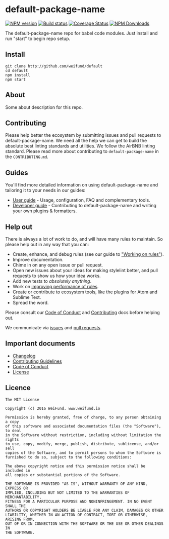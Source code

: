 # default-package-name

[![NPM version](http://img.shields.io/npm/v/default-package-name.svg)](https://www.npmjs.org/package/default-package-name) [![Build status](https://ci.appveyor.com/api/projects/status/wwajr0886e00g8je/branch/master?svg=true)](https://ci.appveyor.com/project/weifund/default-package-name/branch/master) [![Coverage Status](https://coveralls.io/repos/github/weifund/default-package-name/badge.svg?branch=master)](https://coveralls.io/github/weifund/default-package-name?branch=master) [![NPM Downloads](https://img.shields.io/npm/dm/default-package-name.svg)](https://www.npmjs.org/package/default-package-name)

The default-package-name repo for babel code modules. Just install and run "start" to begin repo setup.

## Install

```
git clone http://github.com/weifund/default
cd default
npm install
npm start
```

## About

Some about description for this repo.

## Contributing

Please help better the ecosystem by submitting issues and pull requests to default-package-name. We need all the help we can get to build the absolute best linting standards and utilities. We follow the AirBNB linting standard. Please read more about contributing to `default-package-name` in the `CONTRIBUTING.md`.

## Guides

You'll find more detailed information on using default-package-name and tailoring it to your needs in our guides:

- [User guide](docs/user-guide.md) - Usage, configuration, FAQ and complementary tools.
- [Developer guide](docs/developer-guide.md) - Contributing to default-package-name and writing your own plugins & formatters.

## Help out

There is always a lot of work to do, and will have many rules to maintain. So please help out in any way that you can:

- Create, enhance, and debug rules (see our guide to ["Working on rules"](CONTRIBUTING.md)).
- Improve documentation.
- Chime in on any open issue or pull request.
- Open new issues about your ideas for making stylelint better, and pull requests to show us how your idea works.
- Add new tests to *absolutely anything*.
- Work on [improving performance of rules](docs/developer-guide/benchmarks.md).
- Create or contribute to ecosystem tools, like the plugins for Atom and Sublime Text.
- Spread the word.

Please consult our [Code of Conduct](CODE_OF_CONDUCT.md) and [Contributing](CONTRIBUTING.md) docs before helping out.

We communicate via [issues](https://github.com/weifund/default-package-name/issues) and [pull requests](https://github.com/weifund/default-package-name/pulls).

## Important documents

- [Changelog](CHANGELOG.md)
- [Contributing Guidelines](CONTRIBUTING.md)
- [Code of Conduct](CODE_OF_CONDUCT.md)
- [License](https://raw.githubusercontent.com/weifund/default-package-name/master/LICENSE)

## Licence

```
The MIT License

Copyright (c) 2016 WeiFund. www.weifund.io

Permission is hereby granted, free of charge, to any person obtaining a copy
of this software and associated documentation files (the "Software"), to deal
in the Software without restriction, including without limitation the rights
to use, copy, modify, merge, publish, distribute, sublicense, and/or sell
copies of the Software, and to permit persons to whom the Software is
furnished to do so, subject to the following conditions:

The above copyright notice and this permission notice shall be included in
all copies or substantial portions of the Software.

THE SOFTWARE IS PROVIDED "AS IS", WITHOUT WARRANTY OF ANY KIND, EXPRESS OR
IMPLIED, INCLUDING BUT NOT LIMITED TO THE WARRANTIES OF MERCHANTABILITY,
FITNESS FOR A PARTICULAR PURPOSE AND NONINFRINGEMENT. IN NO EVENT SHALL THE
AUTHORS OR COPYRIGHT HOLDERS BE LIABLE FOR ANY CLAIM, DAMAGES OR OTHER
LIABILITY, WHETHER IN AN ACTION OF CONTRACT, TORT OR OTHERWISE, ARISING FROM,
OUT OF OR IN CONNECTION WITH THE SOFTWARE OR THE USE OR OTHER DEALINGS IN
THE SOFTWARE.
```
